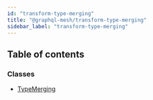 ```yaml
---
id: "transform-type-merging"
title: "@graphql-mesh/transform-type-merging"
sidebar_label: "transform-type-merging"
---
```


## Table of contents

### Classes

- [TypeMerging](/docs/api/classes/transforms_type_merging_src.TypeMerging)
